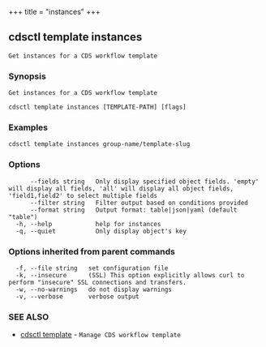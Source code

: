 +++
title = "instances"
+++
## cdsctl template instances

`Get instances for a CDS workflow template`

### Synopsis

`Get instances for a CDS workflow template`

```
cdsctl template instances [TEMPLATE-PATH] [flags]
```

### Examples

```
cdsctl template instances group-name/template-slug
```

### Options

```
      --fields string   Only display specified object fields. 'empty' will display all fields, 'all' will display all object fields, 'field1,field2' to select multiple fields
      --filter string   Filter output based on conditions provided
      --format string   Output format: table|json|yaml (default "table")
  -h, --help            help for instances
  -q, --quiet           Only display object's key
```

### Options inherited from parent commands

```
  -f, --file string   set configuration file
  -k, --insecure      (SSL) This option explicitly allows curl to perform "insecure" SSL connections and transfers.
  -w, --no-warnings   do not display warnings
  -v, --verbose       verbose output
```

### SEE ALSO

* [cdsctl template](/cli/cdsctl/template/)	 - `Manage CDS workflow template`

